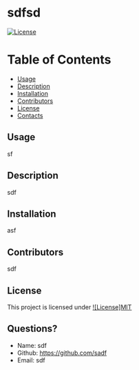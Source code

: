 # sdfsd

[![License](https://img.shields.io/badge/License-MIT-blue.svg)](https://opensource.org/licenses/MIT)

# Table of Contents
* [Usage](#usage)
* [Description](#usage)
* [Installation](#installation)
* [Contributors](#contributors)
* [License](#license)
* [Contacts](#contacts)
  
## Usage
sf
  
## Description
sdf
  
## Installation
asf
  
## Contributors
sdf
  
## License
This project is licensed under [![License]MIT](https://opensource.org/licenses/MIT)

## Questions?
* Name: sdf
* Github: https://github.com/sadf
* Email: sdf